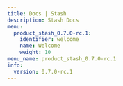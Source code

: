 ```yaml
---
title: Docs | Stash
description: Stash Docs
menu:
  product_stash_0.7.0-rc.1:
    identifier: welcome
    name: Welcome
    weight: 10
menu_name: product_stash_0.7.0-rc.1
info:
  version: 0.7.0-rc.1
---
```



